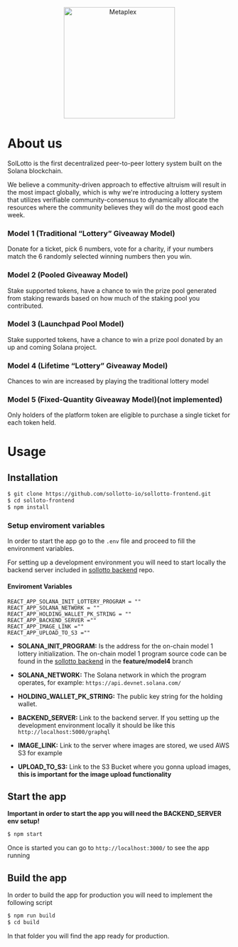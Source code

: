 <p align="center">
  <a href="https://app.sollotto.io/">
    <img alt="Metaplex" src="https://app.sollotto.io/static/media/SolLotto-logo-horizontal.b4b49b1a.png" width="250" />
  </a>
</p>

# About us

SolLotto is the first decentralized peer-to-peer lottery system built on the Solana blockchain.

We believe a community-driven approach to effective altruism will result in the most impact globally, which is why we're introducing a lottery system that utilizes verifiable community-consensus to dynamically allocate the resources where the community believes they will do the most good each week.

### Model 1 (Traditional “Lottery” Giveaway Model)

Donate for a ticket, pick 6 numbers, vote for a charity, if your numbers match the 6 randomly selected winning numbers then you win.

### Model 2 (Pooled Giveaway Model)

Stake supported tokens, have a chance to win the prize pool generated from staking rewards based on how much of the staking pool you contributed.

### Model 3 (Launchpad Pool Model)

Stake supported tokens, have a chance to win a prize pool donated by an up and coming Solana project.

### Model 4 (Lifetime “Lottery” Giveaway Model)

Chances to win are increased by playing the traditional lottery model

### Model 5 (Fixed-Quantity Giveaway Model)(not implemented)

Only holders of the platform token are eligible to purchase a single ticket for each token held.

# Usage

## Installation

```bash
$ git clone https://github.com/sollotto-io/sollotto-frontend.git
$ cd solloto-frontend
$ npm install
```

### Setup enviroment variables

In order to start the app go to the `.env` file and proceed to fill the environment variables.

For setting up a development environment you will need to start locally the backend server included in [sollotto backend](https://github.com/sollotto-io/sollotto-backend.git) repo.

#### Enviroment Variables

```
REACT_APP_SOLANA_INIT_LOTTERY_PROGRAM = ""
REACT_APP_SOLANA_NETWORK = ""
REACT_APP_HOLDING_WALLET_PK_STRING = ""
REACT_APP_BACKEND_SERVER =""
REACT_APP_IMAGE_LINK =""
REACT_APP_UPLOAD_TO_S3 =""
```

- **SOLANA_INIT_PROGRAM:** Is the address for the on-chain model 1 lottery initialization. The on-chain model 1 program source code can be found in the [sollotto backend](https://github.com/sollotto-io/sollotto-backend.git) in the **feature/model4** branch

- **SOLANA_NETWORK:** The Solana network in which the program operates, for example: `https://api.devnet.solana.com/`

- **HOLDING_WALLET_PK_STRING:** The public key string for the holding wallet.

- **BACKEND_SERVER:** Link to the backend server. If you setting up the development environment locally it should be like this `http://localhost:5000/graphql`

- **IMAGE_LINK:** Link to the server where images are stored, we used AWS S3 for example

- **UPLOAD_TO_S3:** Link to the S3 Bucket where you gonna upload images, **this is important for the image upload functionality**

## Start the app

**Important in order to start the app you will need the BACKEND_SERVER env setup!**

```bash
$ npm start
```

Once is started you can go to `http://localhost:3000/` to see the app running

## Build the app

In order to build the app for production you will need to implement the following script

```bash
$ npm run build
$ cd build
```

In that folder you will find the app ready for production.

